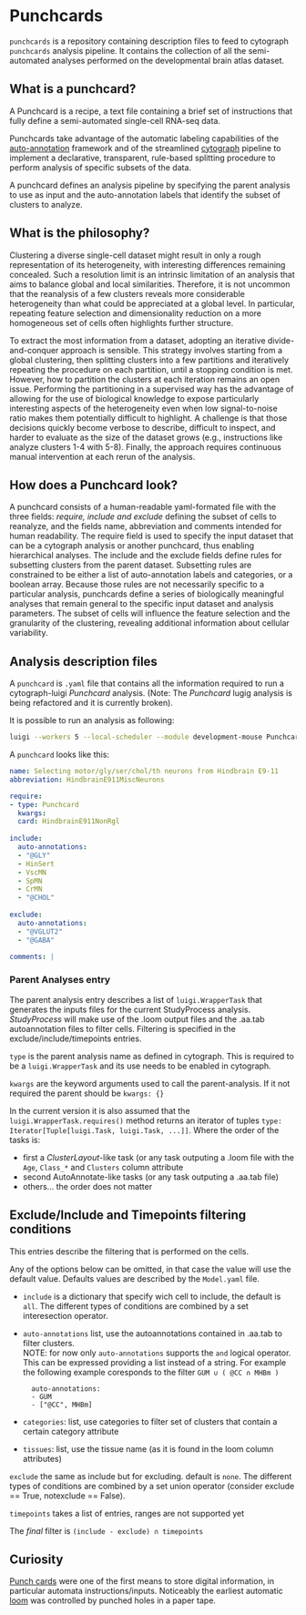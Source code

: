 # Punchcards

``punchcards`` is a repository containing description files to feed to cytograph `punchcards` analysis pipeline.
It contains the collection of all the semi-automated analyses performed on the developmental brain atlas dataset.

## What is a punchcard?

A Punchcard is a recipe, a text file containing a brief set of instructions that fully define a semi-automated single-cell RNA-seq data. 

Punchcards take advantage of the automatic labeling capabilities of the [auto-annotation](https://github.com/linnarsson-lab/auto-annotations) framework and of the streamlined [cytograph](https://github.com/linnarsson-lab/cytograph) pipeline to implement a declarative, transparent, rule-based splitting procedure to perform analysis of specific subsets of the data. 

A punchcard defines an analysis pipeline by specifying the parent analysis to use as input and the auto-annotation labels that identify the subset of clusters to analyze.

## What is the philosophy?

Clustering a diverse single-cell dataset might result in only a rough representation of its heterogeneity, with interesting differences remaining concealed. Such a resolution limit is an intrinsic limitation of an analysis that aims to balance global and local similarities. Therefore, it is not uncommon that the reanalysis of a few clusters reveals more considerable heterogeneity than what could be appreciated at a global level. In particular, repeating feature selection and dimensionality reduction on a more homogeneous set of cells often highlights further structure.

To extract the most information from a dataset, adopting an iterative divide-and-conquer approach is sensible. This strategy involves starting from a global clustering, then splitting clusters into a few partitions and iteratively repeating the procedure on each partition, until a stopping condition is met. However, how to partition the clusters at each iteration remains an open issue. Performing the partitioning in a supervised way has the advantage of allowing for the use of biological knowledge to expose particularly interesting aspects of the heterogeneity even when low signal-to-noise ratio makes them potentially difficult to highlight. A challenge is that those decisions quickly become verbose to describe, difficult to inspect, and harder to evaluate as the size of the dataset grows (e.g., instructions like analyze clusters 1-4 with 5-8). Finally, the approach requires continuous manual intervention at each rerun of the analysis.


## How does a Punchcard look?

A punchcard consists of a human-readable yaml-formated file with the three fields: *require, include and exclude* defining the subset of cells to reanalyze, and the fields name, abbreviation and comments intended for human readability. The require field is used to specify the input dataset that can be a cytograph analysis or another punchcard, thus enabling hierarchical analyses. The include and the exclude fields define rules for subsetting clusters from the parent dataset. Subsetting rules are constrained to be either a list of auto-annotation labels and categories, or a boolean array. Because those rules are not necessarily specific to a particular analysis, punchcards define a series of biologically meaningful analyses that remain general to the specific input dataset and analysis parameters. The subset of cells will influence the feature selection and the granularity of the clustering, revealing additional information about cellular variability.


## Analysis description files

A `punchcard` is ``.yaml`` file that contains all the information required to run a cytograph-luigi *Punchcard* analysis.
(Note: The *Punchcard* lugig analysis is being refactored and it is currently broken).
 
It is possible to run an analysis as following:

```bash
luigi --workers 5 --local-scheduler --module development-mouse Punchcard --card DifferentiationNeuralCrest
```

A `punchcard` looks like this:

```yaml
name: Selecting motor/gly/ser/chol/th neurons from Hindbrain E9-11
abbreviation: HindbrainE911MiscNeurons

require:
- type: Punchcard
  kwargs:
  card: HindbrainE911NonRgl
 
include:
  auto-annotations:
  - "@GLY"
  - HinSert
  - VscMN
  - SpMN
  - CrMN
  - "@CHOL"
 
exclude:
  auto-annotations:
  - "@VGLUT2"
  - "@GABA"

comments: |
```


### Parent Analyses entry

The parent analysis entry describes a list of `luigi.WrapperTask` that generates the inputs files for the current StudyProcess analysis. *StudyProcess* will make use of the .loom output files and the .aa.tab autoannotation files to filter cells. Filtering is specified in the exclude/include/timepoints entries.

`type` is the parent analysis name as defined in cytograph. This is required to be a `luigi.WrapperTask` and its use needs to be enabled in cytograph.

`kwargs` are the keyword arguments used to call the parent-analysis. If it not required the parent should be `kwargs: {}`

In the current version it is also assumed that the `luigi.WrapperTask.requires()` method returns an iterator of tuples `type: Iterator[Tuple[luigi.Task, luigi.Task, ...]]`. Where the order of the tasks is:

* first a *ClusterLayout*-like task (or any task outputing a .loom file with the `Age`, `Class_*` and `Clusters` column attribute
* second  AutoAnnotate-like tasks (or any task outputing a .aa.tab file)
* others... the order does not matter

## Exclude/Include and Timepoints filtering conditions

This entries describe the filtering that is performed on the cells.

Any of the options below can be omitted, in that case the value will use the default value. Defaults values are described by the `Model.yaml` file.

* `include` is a dictionary that specify wich cell to include, the default is `all`. The different types of conditions are combined by a set interesection operator.
* `auto-annotations` list, use the autoannotations contained in .aa.tab to filter clusters.  
NOTE: for now only `auto-annotations` supports the `and` logical operator. This can be expressed providing a list instead of a string. For example the following example coresponds to the filter `GUM ∪ ( @CC ∩ MHBm )`

        auto-annotations:
        - GUM
        - ["@CC", MHBm]

* `categories`: list, use categories to filter set of clusters that contain a certain category attribute
* `tissues`: list, use the tissue name (as it is found in the loom column attributes)

`exclude` the same as include but for excluding. default is `none`. The different types of conditions are combined by a set union operator (consider exclude == True, notexclude == False).

`timepoints` takes a list of entries, ranges are not supported yet

The *final* filter is `(include - exclude) ∩ timepoints`

## Curiosity
[Punch cards]((https://en.wikipedia.org/wiki/Punched_card#History)) were one of the first means to store digital information, in particular automata instructions/inputs. Noticeably the earliest automatic [loom](https://github.com/linnarsson-lab/loompy) was controlled by punched holes in a paper tape.
